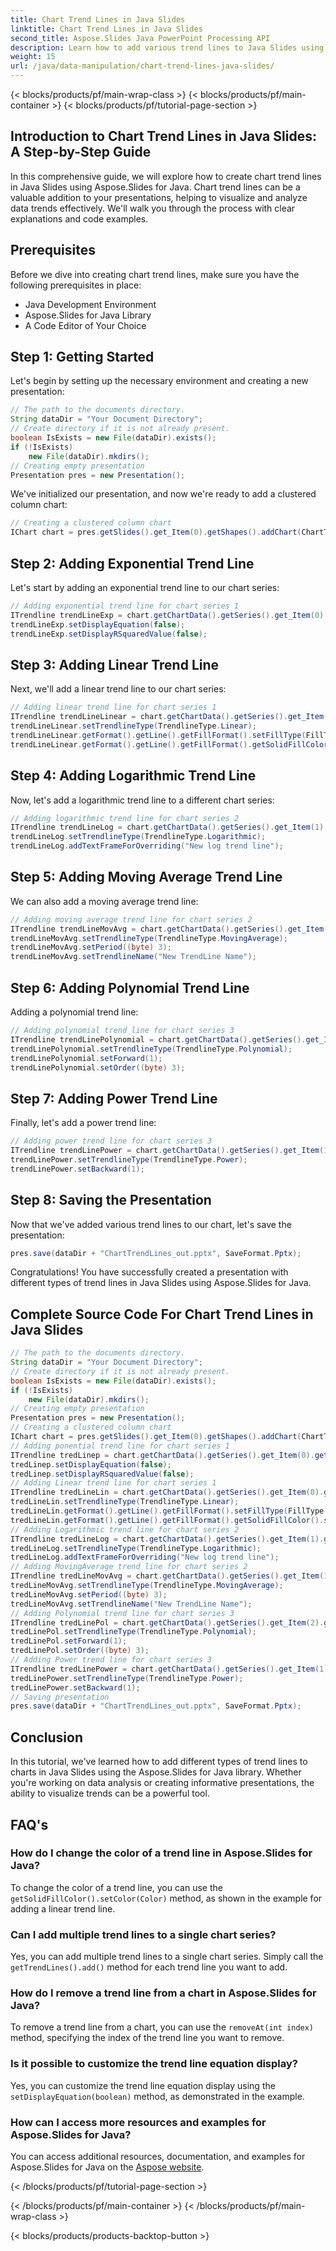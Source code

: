 ```yaml
---
title: Chart Trend Lines in Java Slides
linktitle: Chart Trend Lines in Java Slides
second_title: Aspose.Slides Java PowerPoint Processing API
description: Learn how to add various trend lines to Java Slides using Aspose.Slides for Java. Step-by-step guide with code examples for effective data visualization.
weight: 15
url: /java/data-manipulation/chart-trend-lines-java-slides/
---
```


{< blocks/products/pf/main-wrap-class >}
{< blocks/products/pf/main-container >}
{< blocks/products/pf/tutorial-page-section >}


## Introduction to Chart Trend Lines in Java Slides: A Step-by-Step Guide

In this comprehensive guide, we will explore how to create chart trend lines in Java Slides using Aspose.Slides for Java. Chart trend lines can be a valuable addition to your presentations, helping to visualize and analyze data trends effectively. We'll walk you through the process with clear explanations and code examples.

## Prerequisites

Before we dive into creating chart trend lines, make sure you have the following prerequisites in place:

- Java Development Environment
- Aspose.Slides for Java Library
- A Code Editor of Your Choice

## Step 1: Getting Started

Let's begin by setting up the necessary environment and creating a new presentation:

```java
// The path to the documents directory.
String dataDir = "Your Document Directory";
// Create directory if it is not already present.
boolean IsExists = new File(dataDir).exists();
if (!IsExists)
    new File(dataDir).mkdirs();
// Creating empty presentation
Presentation pres = new Presentation();
```

We've initialized our presentation, and now we're ready to add a clustered column chart:

```java
// Creating a clustered column chart
IChart chart = pres.getSlides().get_Item(0).getShapes().addChart(ChartType.ClusteredColumn, 20, 20, 500, 400);
```

## Step 2: Adding Exponential Trend Line

Let's start by adding an exponential trend line to our chart series:

```java
// Adding exponential trend line for chart series 1
ITrendline trendLineExp = chart.getChartData().getSeries().get_Item(0).getTrendLines().add(TrendlineType.Exponential);
trendLineExp.setDisplayEquation(false);
trendLineExp.setDisplayRSquaredValue(false);
```

## Step 3: Adding Linear Trend Line

Next, we'll add a linear trend line to our chart series:

```java
// Adding linear trend line for chart series 1
ITrendline trendLineLinear = chart.getChartData().getSeries().get_Item(0).getTrendLines().add(TrendlineType.Linear);
trendLineLinear.setTrendlineType(TrendlineType.Linear);
trendLineLinear.getFormat().getLine().getFillFormat().setFillType(FillType.Solid);
trendLineLinear.getFormat().getLine().getFillFormat().getSolidFillColor().setColor(Color.RED);
```

## Step 4: Adding Logarithmic Trend Line

Now, let's add a logarithmic trend line to a different chart series:

```java
// Adding logarithmic trend line for chart series 2
ITrendline trendLineLog = chart.getChartData().getSeries().get_Item(1).getTrendLines().add(TrendlineType.Logarithmic);
trendLineLog.setTrendlineType(TrendlineType.Logarithmic);
trendLineLog.addTextFrameForOverriding("New log trend line");
```

## Step 5: Adding Moving Average Trend Line

We can also add a moving average trend line:

```java
// Adding moving average trend line for chart series 2
ITrendline trendLineMovAvg = chart.getChartData().getSeries().get_Item(1).getTrendLines().add(TrendlineType.MovingAverage);
trendLineMovAvg.setTrendlineType(TrendlineType.MovingAverage);
trendLineMovAvg.setPeriod((byte) 3);
trendLineMovAvg.setTrendlineName("New TrendLine Name");
```

## Step 6: Adding Polynomial Trend Line

Adding a polynomial trend line:

```java
// Adding polynomial trend line for chart series 3
ITrendline trendLinePolynomial = chart.getChartData().getSeries().get_Item(2).getTrendLines().add(TrendlineType.Polynomial);
trendLinePolynomial.setTrendlineType(TrendlineType.Polynomial);
trendLinePolynomial.setForward(1);
trendLinePolynomial.setOrder((byte) 3);
```

## Step 7: Adding Power Trend Line

Finally, let's add a power trend line:

```java
// Adding power trend line for chart series 3
ITrendline trendLinePower = chart.getChartData().getSeries().get_Item(1).getTrendLines().add(TrendlineType.Power);
trendLinePower.setTrendlineType(TrendlineType.Power);
trendLinePower.setBackward(1);
```

## Step 8: Saving the Presentation

Now that we've added various trend lines to our chart, let's save the presentation:

```java
pres.save(dataDir + "ChartTrendLines_out.pptx", SaveFormat.Pptx);
```

Congratulations! You have successfully created a presentation with different types of trend lines in Java Slides using Aspose.Slides for Java.

## Complete Source Code For Chart Trend Lines in Java Slides

```java
// The path to the documents directory.
String dataDir = "Your Document Directory";
// Create directory if it is not already present.
boolean IsExists = new File(dataDir).exists();
if (!IsExists)
	new File(dataDir).mkdirs();
// Creating empty presentation
Presentation pres = new Presentation();
// Creating a clustered column chart
IChart chart = pres.getSlides().get_Item(0).getShapes().addChart(ChartType.ClusteredColumn, 20, 20, 500, 400);
// Adding ponential trend line for chart series 1
ITrendline tredLinep = chart.getChartData().getSeries().get_Item(0).getTrendLines().add(TrendlineType.Exponential);
tredLinep.setDisplayEquation(false);
tredLinep.setDisplayRSquaredValue(false);
// Adding Linear trend line for chart series 1
ITrendline tredLineLin = chart.getChartData().getSeries().get_Item(0).getTrendLines().add(TrendlineType.Linear);
tredLineLin.setTrendlineType(TrendlineType.Linear);
tredLineLin.getFormat().getLine().getFillFormat().setFillType(FillType.Solid);
tredLineLin.getFormat().getLine().getFillFormat().getSolidFillColor().setColor(Color.RED);
// Adding Logarithmic trend line for chart series 2
ITrendline tredLineLog = chart.getChartData().getSeries().get_Item(1).getTrendLines().add(TrendlineType.Logarithmic);
tredLineLog.setTrendlineType(TrendlineType.Logarithmic);
tredLineLog.addTextFrameForOverriding("New log trend line");
// Adding MovingAverage trend line for chart series 2
ITrendline tredLineMovAvg = chart.getChartData().getSeries().get_Item(1).getTrendLines().add(TrendlineType.MovingAverage);
tredLineMovAvg.setTrendlineType(TrendlineType.MovingAverage);
tredLineMovAvg.setPeriod((byte) 3);
tredLineMovAvg.setTrendlineName("New TrendLine Name");
// Adding Polynomial trend line for chart series 3
ITrendline tredLinePol = chart.getChartData().getSeries().get_Item(2).getTrendLines().add(TrendlineType.Polynomial);
tredLinePol.setTrendlineType(TrendlineType.Polynomial);
tredLinePol.setForward(1);
tredLinePol.setOrder((byte) 3);
// Adding Power trend line for chart series 3
ITrendline tredLinePower = chart.getChartData().getSeries().get_Item(1).getTrendLines().add(TrendlineType.Power);
tredLinePower.setTrendlineType(TrendlineType.Power);
tredLinePower.setBackward(1);
// Saving presentation
pres.save(dataDir + "ChartTrendLines_out.pptx", SaveFormat.Pptx);
```

## Conclusion

In this tutorial, we've learned how to add different types of trend lines to charts in Java Slides using the Aspose.Slides for Java library. Whether you're working on data analysis or creating informative presentations, the ability to visualize trends can be a powerful tool.

## FAQ's

### How do I change the color of a trend line in Aspose.Slides for Java?

To change the color of a trend line, you can use the `getSolidFillColor().setColor(Color)` method, as shown in the example for adding a linear trend line.

### Can I add multiple trend lines to a single chart series?

Yes, you can add multiple trend lines to a single chart series. Simply call the `getTrendLines().add()` method for each trend line you want to add.

### How do I remove a trend line from a chart in Aspose.Slides for Java?

To remove a trend line from a chart, you can use the `removeAt(int index)` method, specifying the index of the trend line you want to remove.

### Is it possible to customize the trend line equation display?

Yes, you can customize the trend line equation display using the `setDisplayEquation(boolean)` method, as demonstrated in the example.

### How can I access more resources and examples for Aspose.Slides for Java?

You can access additional resources, documentation, and examples for Aspose.Slides for Java on the [Aspose website](https://reference.aspose.com/slides/java/).

{< /blocks/products/pf/tutorial-page-section >}

{< /blocks/products/pf/main-container >}
{< /blocks/products/pf/main-wrap-class >}

{< blocks/products/products-backtop-button >}
